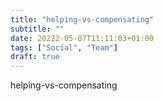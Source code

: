 ```yaml
---
title: "helping-vs-compensating"
subtitle: ""
date: 20222-05-07T11:11:03+01:00
tags: ["Social", "Team"]
draft: true
---
```

helping-vs-compensating
